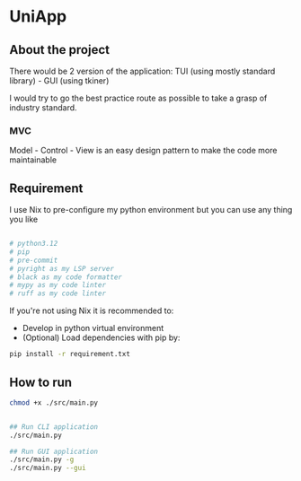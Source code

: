 # UniApp


## About the project

There would be 2 version of the application: TUI (using mostly standard library) - GUI (using tkiner)

I would try to go the best practice route as possible to take a grasp of industry standard.

### MVC

Model - Control - View is an easy design pattern to make the code more maintainable

## Requirement

I use Nix to pre-configure my python environment but you can use any thing you like
```python

# python3.12
# pip
# pre-commit
# pyright as my LSP server
# black as my code formatter
# mypy as my code linter
# ruff as my code linter

```

If you're not using Nix it is recommended to:
- Develop in python virtual environment
- (Optional) Load dependencies with pip by:

```sh
pip install -r requirement.txt
```

## How to run 
```sh
chmod +x ./src/main.py


## Run CLI application
./src/main.py

## Run GUI application
./src/main.py -g
./src/main.py --gui

```
